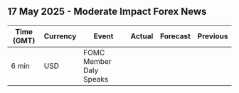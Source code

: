 ## 17 May 2025 - Moderate Impact Forex News

| Time (GMT) | Currency | Event | Actual | Forecast | Previous |
|------|----------|-------|--------|----------|----------|
| 6 min | USD | FOMC Member Daly Speaks |  |  |  |

